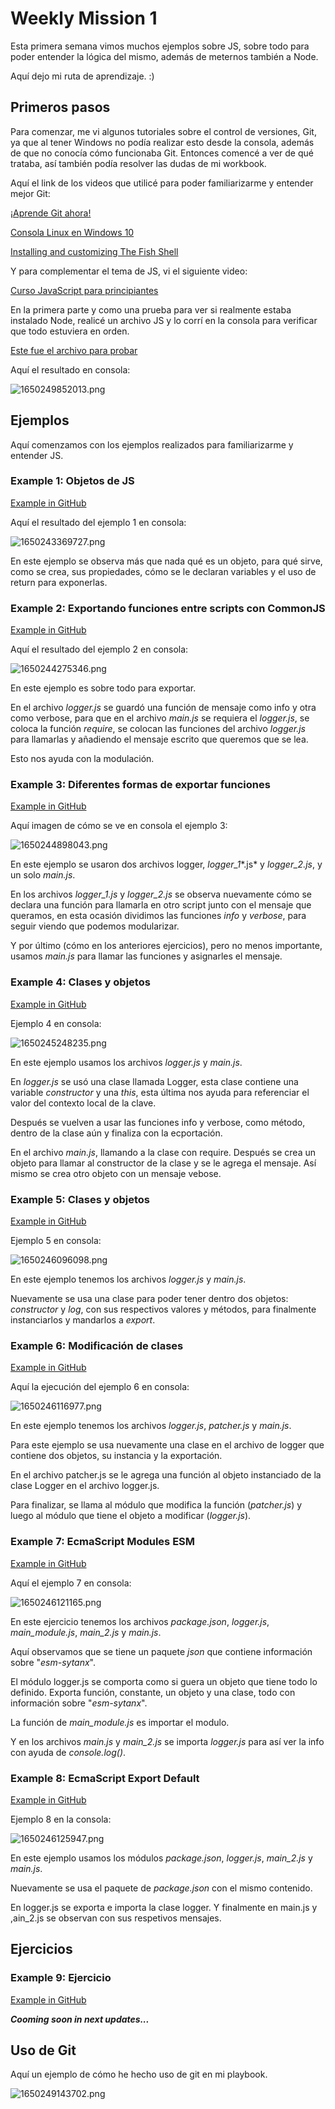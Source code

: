 # Weekly Mission 1

Esta primera semana vimos muchos ejemplos sobre JS, sobre todo para poder entender la lógica del mismo, además de meternos también a Node.

Aquí dejo mi ruta de aprendizaje. :)

## Primeros pasos

Para comenzar, me vi algunos tutoriales sobre el control de versiones, Git, ya que al tener Windows no podía realizar esto desde la consola, además de que no conocía cómo funcionaba Git. Entonces comencé a ver de qué trataba, así también podía resolver las dudas de mi workbook.

Aquí el link de los videos que utilicé para poder familiarizarme y entender mejor Git:

[¡Aprende Git ahora!](https://www.youtube.com/watch?v=VdGzPZ31ts8)

[Consola Linux en Windows 10](https://www.youtube.com/watch?v=J9LPuCgDAVk)

[Installing and customizing The Fish Shell]()

Y para complementar el tema de JS, vi el siguiente video:

[Curso JavaScript para principiantes](https://www.youtube.com/watch?v=RqQ1d1qEWlE)

En la primera parte y como una prueba para ver si realmente estaba instalado Node, realicé un archivo JS y lo corrí en la consola para verificar que todo estuviera en orden.

[Este fue el archivo para probar](https://github.com/AnaGonzF/playbook/blob/main/weekly_mission_1/hello.js)

Aquí el resultado en consola:

![1650249852013.png](image/readme/1650249852013.png)

## Ejemplos

Aquí comenzamos con los ejemplos realizados para familiarizarme y entender JS.

### Example 1: Objetos de JS

[Example in GitHub](https://github.com/AnaGonzF/playbook/tree/main/weekly_mission_1/example_1)

Aquí el resultado del ejemplo 1 en consola:

![1650243369727.png](image/readme/1650243369727.png)

En este ejemplo se observa más que nada qué es un objeto, para qué sirve, como se crea, sus propiedades, cómo se le declaran variables y el uso de return para exponerlas.

### Example 2: Exportando funciones entre scripts con CommonJS

[Example in GitHub](https://github.com/AnaGonzF/playbook/tree/main/weekly_mission_1/example_2)

Aquí el resultado del ejemplo 2 en consola:

![1650244275346.png](image/readme/1650244275346.png)

En este ejemplo es sobre todo para exportar.

En el archivo *logger.js* se guardó una función de mensaje como info y otra como verbose, para que en el archivo *main.js* se requiera el *logger.js*, se coloca la función *require*, se colocan las funciones del archivo *logger.js* para llamarlas y añadiendo el mensaje escrito que queremos que se lea. 

Esto nos ayuda con la modulación.

### Example 3: Diferentes formas de exportar funciones

[Example in GitHub](https://github.com/AnaGonzF/playbook/tree/main/weekly_mission_1/example_3)

Aquí imagen de cómo se ve en consola el ejemplo 3:

![1650244898043.png](image/readme/1650244898043.png)

En este ejemplo se usaron dos archivos logger, *logger_1**.js* y *logger_2.js*, y un solo *main.js*.

En los archivos *logger_1.js* y *logger_2.js* se observa nuevamente cómo se declara una función para llamarla en otro script junto con el mensaje que queramos, en esta ocasión dividimos las funciones *info* y *verbose*, para seguir viendo que podemos modularizar. 

Y por último (cómo en los anteriores ejercicios), pero no menos importante, usamos *main.js* para llamar las funciones y asignarles el mensaje.

### Example 4: Clases y objetos

[Example in GitHub](https://github.com/AnaGonzF/playbook/tree/main/weekly_mission_1/example_4)

Ejemplo 4 en consola:

![1650245248235.png](image/readme/1650245248235.png)

En este ejemplo usamos los archivos *logger.js* y *main.js*.

En *logger.js* se usó una clase llamada Logger, esta clase contiene una variable *constructor* y una *this*, esta última nos ayuda para referenciar el valor del contexto local de la clave.

Después se vuelven a usar las funciones info y verbose, como método, dentro de la clase aún y finaliza con la ecportación.

En el archivo *main.js*, llamando a la clase con require. Después se crea un objeto para llamar al constructor de la clase y se le agrega el mensaje. Así mismo se crea otro objeto con un mensaje vebose.

### Example 5: Clases y objetos

[Example in GitHub](https://github.com/AnaGonzF/playbook/tree/main/weekly_mission_1/example_5)

Ejemplo 5 en consola:

![1650246096098.png](image/readme/1650246096098.png)

En este ejemplo tenemos los archivos *logger.js* y *main.js*.

Nuevamente se usa una clase para poder tener dentro dos objetos: *constructor* y *log*, con sus respectivos valores y métodos, para finalmente instanciarlos y mandarlos a *export*.

### Example 6: Modificación de clases

[Example in GitHub](https://github.com/AnaGonzF/playbook/tree/main/weekly_mission_1/example_6)

Aquí la ejecución del ejemplo 6 en consola:

![1650246116977.png](image/readme/1650246116977.png)

En este ejemplo tenemos los archivos *logger.js*, *patcher.js* y *main.js*.

Para este ejemplo se usa nuevamente una clase en el archivo de logger que contiene dos objetos, su instancia y la exportación.

En el archivo patcher.js se le agrega una función al objeto instanciado de la clase Logger en el archivo logger.js.

Para finalizar, se llama al módulo que modifica la función (*patcher.js*) y luego al módulo que tiene el objeto a modificar (*logger.js*).

### Example 7: EcmaScript Modules ESM

[Example in GitHub](https://github.com/AnaGonzF/playbook/tree/main/weekly_mission_1/example_7)

Aquí el ejemplo 7 en consola:

![1650246121165.png](image/readme/1650246121165.png)

En este ejercicio tenemos los archivos *package.json*, *logger.js*, *main_module.js*, *main_2.js* y *main.js*.

Aquí observamos que se tiene un paquete *json* que contiene información sobre "*esm-sytanx*".

El módulo logger.js se comporta como si guera un objeto que tiene todo lo definido. Exporta función, constante, un objeto y una clase, todo con información sobre "*esm-sytanx*".

La función de *main_module.js* es importar el modulo.

Y en los archivos *main.js* y *main_2.js* se importa *logger.js* para así ver la info con ayuda de *console.log()*.

### Example 8: EcmaScript Export Default

[Example in GitHub](https://github.com/AnaGonzF/playbook/tree/main/weekly_mission_1/example_8)

Ejemplo 8 en la consola:

![1650246125947.png](image/readme/1650246125947.png)

En este ejemplo usamos los módulos *package.json*, *logger.js*, *main_2.js* y *main.js*.

Nuevamente se usa el paquete de *package.json* con el mismo contenido.

En logger.js se exporta e importa la clase logger. Y finalmente en main.js y ,ain_2.js se observan con sus respetivos mensajes.

## Ejercicios

### Example 9: Ejercicio

[Example in GitHub](https://github.com/AnaGonzF/playbook/tree/main/weekly_mission_1/example_9)

***Cooming soon in next updates...***

## Uso de Git

Aquí un ejemplo de cómo he hecho uso de git en mi playbook.

![1650249143702.png](image/readme/1650249143702.png)
